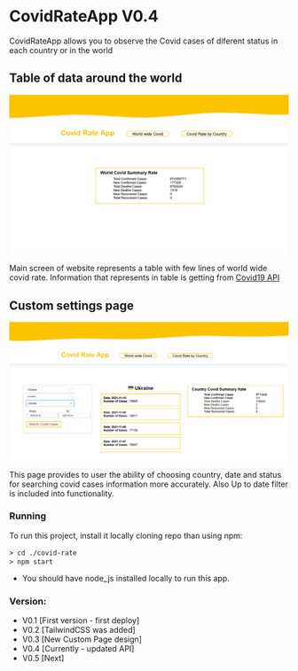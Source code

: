 # CovidRateApp V0.4
CovidRateApp allows you to observe the Covid cases of diferent status in each country or in the world

## Table of data around the world 
![Main web-site screen](./ReadmePhotos/WorldPage.png)

Main screen of website represents a table with few lines of world wide covid rate. 
Information that represents in table is getting from [Covid19 API](https://covid19api.com/) 

## Custom settings page
![Covid Rate page with custom settings](./ReadmePhotos/CovidRatePhoto.png)

This page provides to user the ability of choosing country, date and status for searching covid cases information more accurately.
Also Up to date filter is included into functionality.

### Running  

To run this project, install it locally cloning repo than  using npm:
```
> cd ./covid-rate
> npm start
```

* You should have node_js installed locally to run this app.

### Version:
* V0.1 [First version - first deploy]
* V0.2 [TailwindCSS was added]
* V0.3 [New Custom Page design]
* V0.4 [Currently - updated API]
* V0.5 [Next]
